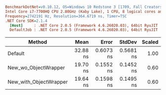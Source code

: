 ``` ini

BenchmarkDotNet=v0.10.12, OS=Windows 10 Redstone 3 [1709, Fall Creators Update] (10.0.16299.125)
Intel Core i7-7700HQ CPU 2.80GHz (Kaby Lake), 1 CPU, 8 logical cores and 4 physical cores
Frequency=2742191 Hz, Resolution=364.6719 ns, Timer=TSC
.NET Core SDK=2.1.4
  [Host]     : .NET Core 2.0.5 (Framework 4.6.26020.03), 64bit RyuJIT
  DefaultJob : .NET Core 2.0.5 (Framework 4.6.26020.03), 64bit RyuJIT


```
|                 Method |     Mean |     Error |    StdDev | Scaled |
|----------------------- |---------:|----------:|----------:|-------:|
|                Default | 32.88 ns | 0.6073 ns | 0.5681 ns |   1.00 |
|   New_wo_ObjectWrapper | 19.70 ns | 0.1552 ns | 0.1452 ns |   0.60 |
| New_with_ObjectWrapper | 19.64 ns | 0.1598 ns | 0.1495 ns |   0.60 |
